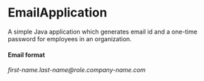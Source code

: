 # EmailApplication

A simple Java application which generates email id and a one-time password for employees in an organization. <br>
<h4> Email format </h4> 
<em>first-name.last-name@role.company-name.com</em>
  
